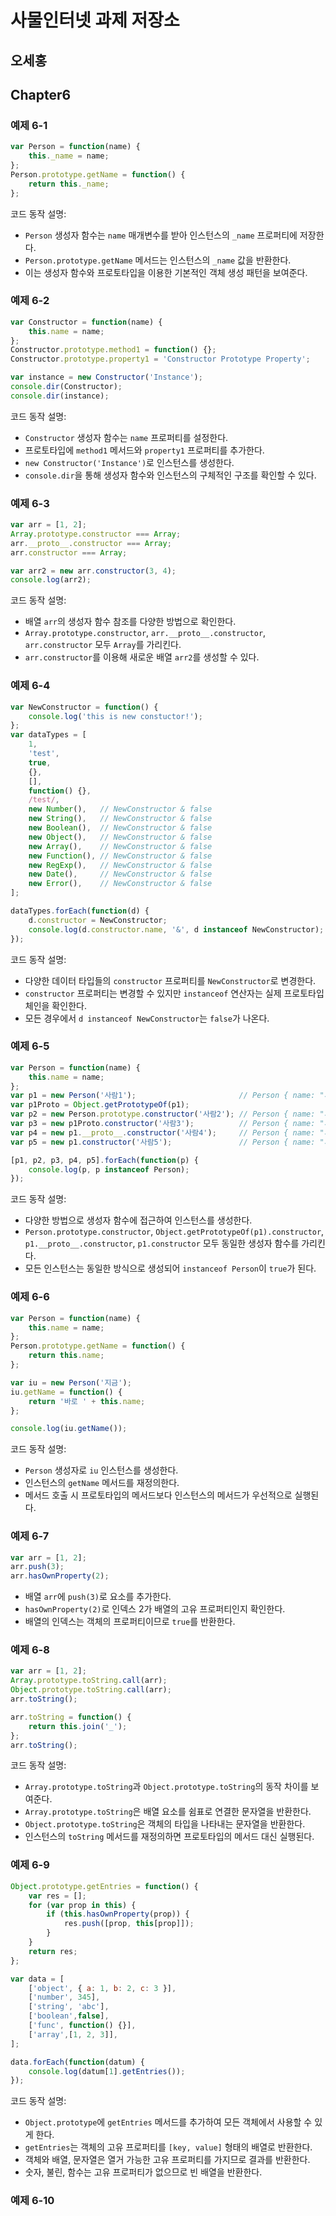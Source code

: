 # 사물인터넷 과제 저장소
## 오세홍

## Chapter6
### 예제 6-1
```javascript
var Person = function(name) {
	this._name = name;
};
Person.prototype.getName = function() {
	return this._name;
};
```
코드 동작 설명:
- `Person` 생성자 함수는 `name` 매개변수를 받아 인스턴스의 `_name` 프로퍼티에 저장한다.
- `Person.prototype.getName` 메서드는 인스턴스의 `_name` 값을 반환한다.
- 이는 생성자 함수와 프로토타입을 이용한 기본적인 객체 생성 패턴을 보여준다.


### 예제 6-2
```javascript
var Constructor = function(name) {
	this.name = name;
};
Constructor.prototype.method1 = function() {};
Constructor.prototype.property1 = 'Constructor Prototype Property';

var instance = new Constructor('Instance');
console.dir(Constructor);
console.dir(instance);
```
코드 동작 설명:
- `Constructor` 생성자 함수는 `name` 프로퍼티를 설정한다.
- 프로토타입에 `method1` 메서드와 `property1` 프로퍼티를 추가한다.
- `new Constructor('Instance')`로 인스턴스를 생성한다.
- `console.dir`을 통해 생성자 함수와 인스턴스의 구체적인 구조를 확인할 수 있다.

### 예제 6-3
```javascript
var arr = [1, 2];
Array.prototype.constructor === Array;
arr.__proto__.constructor === Array;
arr.constructor === Array;

var arr2 = new arr.constructor(3, 4);
console.log(arr2);
```
코드 동작 설명:
- 배열 `arr`의 생성자 함수 참조를 다양한 방법으로 확인한다.
- `Array.prototype.constructor`, `arr.__proto__.constructor`, `arr.constructor` 모두 `Array`를 가리킨다.
- `arr.constructor`를 이용해 새로운 배열 `arr2`를 생성할 수 있다.

### 예제 6-4
```javascript
var NewConstructor = function() {
	console.log('this is new constuctor!');
};
var dataTypes = [
	1,
	'test',
	true,
	{},
	[],
	function() {},
	/test/,
	new Number(),   // NewConstructor & false
	new String(),   // NewConstructor & false
	new Boolean(),  // NewConstructor & false
	new Object(),   // NewConstructor & false
	new Array(),    // NewConstructor & false
	new Function(), // NewConstructor & false
	new RegExp(),   // NewConstructor & false
	new Date(),     // NewConstructor & false
	new Error(),    // NewConstructor & false
];

dataTypes.forEach(function(d) {
	d.constructor = NewConstructor;
	console.log(d.constructor.name, '&', d instanceof NewConstructor);
});
```
코드 동작 설명:
- 다양한 데이터 타입들의 `constructor` 프로퍼티를 `NewConstructor`로 변경한다.
- `constructor` 프로퍼티는 변경할 수 있지만 `instanceof` 연산자는 실제 프로토타입 체인을 확인한다.
- 모든 경우에서 `d instanceof NewConstructor`는 `false`가 나온다.

### 예제 6-5
```javascript
var Person = function(name) {
	this.name = name;
};
var p1 = new Person('사람1');                       // Person { name: "사람1" } true
var p1Proto = Object.getPrototypeOf(p1);
var p2 = new Person.prototype.constructor('사람2'); // Person { name: "사람2" } true
var p3 = new p1Proto.constructor('사람3');          // Person { name: "사람3" } true
var p4 = new p1.__proto__.constructor('사람4');     // Person { name: "사람4" } true
var p5 = new p1.constructor('사람5');               // Person { name: "사람5" } true

[p1, p2, p3, p4, p5].forEach(function(p) {
	console.log(p, p instanceof Person);
});
```
코드 동작 설명:
- 다양한 방법으로 생성자 함수에 접근하여 인스턴스를 생성한다.
- `Person.prototype.constructor`, `Object.getPrototypeOf(p1).constructor`, `p1.__proto__.constructor`, `p1.constructor` 모두 동일한 생성자 함수를 가리킨다.
- 모든 인스턴스는 동일한 방식으로 생성되어 `instanceof Person`이 `true`가 된다.

### 예제 6-6
```javascript
var Person = function(name) {
	this.name = name;
};
Person.prototype.getName = function() {
	return this.name;
};

var iu = new Person('지금');
iu.getName = function() {
	return '바로 ' + this.name;
};

console.log(iu.getName());
```
코드 동작 설명:
- `Person` 생성자로 `iu` 인스턴스를 생성한다.
- 인스턴스의 `getName` 메서드를 재정의한다.
- 메서드 호출 시 프로토타입의 메서드보다 인스턴스의 메서드가 우선적으로 실행된다.

### 예제 6-7
```javascript
var arr = [1, 2];
arr.push(3);
arr.hasOwnProperty(2);
```
- 배열 `arr`에 `push(3)`로 요소를 추가한다.
- `hasOwnProperty(2)`로 인덱스 2가 배열의 고유 프로퍼티인지 확인한다.
- 배열의 인덱스는 객체의 프로퍼티이므로 `true`를 반환한다.

### 예제 6-8
```javascript
var arr = [1, 2];
Array.prototype.toString.call(arr); 
Object.prototype.toString.call(arr); 
arr.toString(); 

arr.toString = function() {
	return this.join('_');
};
arr.toString(); 
```
코드 동작 설명:
- `Array.prototype.toString`과 `Object.prototype.toString`의 동작 차이를 보여준다.
- `Array.prototype.toString`은 배열 요소를 쉼표로 연결한 문자열을 반환한다.
- `Object.prototype.toString`은 객체의 타입을 나타내는 문자열을 반환한다.
- 인스턴스의 `toString` 메서드를 재정의하면 프로토타입의 메서드 대신 실행된다.

### 예제 6-9
```javascript
Object.prototype.getEntries = function() {
	var res = [];
	for (var prop in this) {
		if (this.hasOwnProperty(prop)) {
			res.push([prop, this[prop]]);
		}
	}
	return res;
};

var data = [
	['object', { a: 1, b: 2, c: 3 }],
	['number', 345],
	['string', 'abc'],
	['boolean',false],
	['func', function() {}],
	['array',[1, 2, 3]],
];

data.forEach(function(datum) {
	console.log(datum[1].getEntries());
});
```
코드 동작 설명:
- `Object.prototype`에 `getEntries` 메서드를 추가하여 모든 객체에서 사용할 수 있게 한다.
- `getEntries`는 객체의 고유 프로퍼티를 `[key, value]` 형태의 배열로 반환한다.
- 객체와 배열, 문자열은 열거 가능한 고유 프로퍼티를 가지므로 결과를 반환한다.
- 숫자, 불린, 함수는 고유 프로퍼티가 없으므로 빈 배열을 반환한다.

### 예제 6-10
```javascript

```